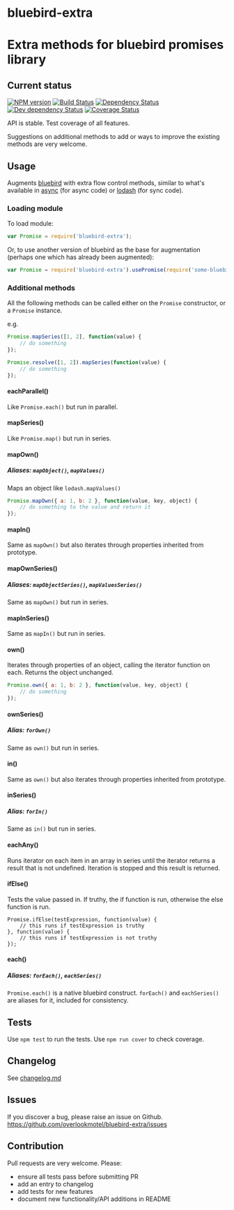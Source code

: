 # bluebird-extra

# Extra methods for bluebird promises library

## Current status

[![NPM version](https://img.shields.io/npm/v/bluebird-extra.svg)](https://www.npmjs.com/package/bluebird-extra)
[![Build Status](https://img.shields.io/travis/overlookmotel/bluebird-extra/master.svg)](http://travis-ci.org/overlookmotel/bluebird-extra)
[![Dependency Status](https://img.shields.io/david/overlookmotel/bluebird-extra.svg)](https://david-dm.org/overlookmotel/bluebird-extra)
[![Dev dependency Status](https://img.shields.io/david/dev/overlookmotel/bluebird-extra.svg)](https://david-dm.org/overlookmotel/bluebird-extra)
[![Coverage Status](https://img.shields.io/coveralls/overlookmotel/bluebird-extra/master.svg)](https://coveralls.io/r/overlookmotel/bluebird-extra)

API is stable. Test coverage of all features.

Suggestions on additional methods to add or ways to improve the existing methods are very welcome.

## Usage

Augments [bluebird](https://www.npmjs.com/package/bluebird) with extra flow control methods, similar to what's available in [async](https://www.npmjs.com/package/async) (for async code) or [lodash](https://www.npmjs.com/package/lodash) (for sync code).

### Loading module

To load module:

```js
var Promise = require('bluebird-extra');
```

Or, to use another version of bluebird as the base for augmentation (perhaps one which has already been augmented):

```js
var Promise = require('bluebird-extra').usePromise(require('some-bluebird-version'));
```

### Additional methods

All the following methods can be called either on the `Promise` constructor, or a `Promise` instance.

e.g.
```js
Promise.mapSeries([1, 2], function(value) {
	// do something
});

Promise.resolve([1, 2]).mapSeries(function(value) {
	// do something
});

```

#### eachParallel()

Like `Promise.each()` but run in parallel.

#### mapSeries()

Like `Promise.map()` but run in series.

#### mapOwn()
##### Aliases: `mapObject()`, `mapValues()`

Maps an object like `lodash.mapValues()`

```js
Promise.mapOwn({ a: 1, b: 2 }, function(value, key, object) {
	// do something to the value and return it
});
```

#### mapIn()

Same as `mapOwn()` but also iterates through properties inherited from prototype.

#### mapOwnSeries()
##### Aliases: `mapObjectSeries()`, `mapValuesSeries()`

Same as `mapOwn()` but run in series.

#### mapInSeries()

Same as `mapIn()` but run in series.

#### own()

Iterates through properties of an object, calling the iterator function on each. Returns the object unchanged.

```js
Promise.own({ a: 1, b: 2 }, function(value, key, object) {
	// do something
});
```

#### ownSeries()
##### Alias: `forOwn()`

Same as `own()` but run in series.

#### in()

Same as `own()` but also iterates through properties inherited from prototype.

#### inSeries()
##### Alias: `forIn()`

Same as `in()` but run in series.

#### eachAny()

Runs iterator on each item in an array in series until the iterator returns a result that is not undefined. Iteration is stopped and this result is returned.

#### ifElse()

Tests the value passed in. If truthy, the if function is run, otherwise the else function is run.

```
Promise.ifElse(testExpression, function(value) {
	// this runs if testExpression is truthy
}, function(value) {
	// this runs if testExpression is not truthy
});
```

#### each()
##### Aliases: `forEach()`, `eachSeries()`

`Promise.each()` is a native bluebird construct. `forEach()` and `eachSeries()` are aliases for it, included for consistency.

## Tests

Use `npm test` to run the tests. Use `npm run cover` to check coverage.

## Changelog

See [changelog.md](https://github.com/overlookmotel/bluebird-extra/blob/master/changelog.md)

## Issues

If you discover a bug, please raise an issue on Github. https://github.com/overlookmotel/bluebird-extra/issues

## Contribution

Pull requests are very welcome. Please:

* ensure all tests pass before submitting PR
* add an entry to changelog
* add tests for new features
* document new functionality/API additions in README
